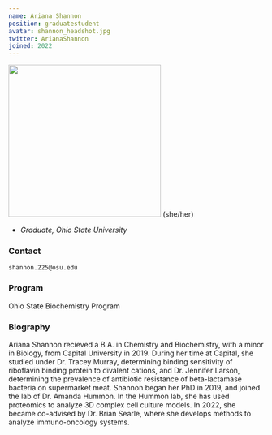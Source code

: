 ```yaml
---
name: Ariana Shannon
position: graduatestudent
avatar: shannon_headshot.jpg
twitter: ArianaShannon
joined: 2022
---
```


  <img width="300" src="{{site.baseurl}}/images/people/{{page.avatar}}" data-action="zoom">
(she/her)

- _Graduate, Ohio State University_<br>

### Contact

<i class="fa fa-envelope-o"></i> `shannon.225@osu.edu`

### Program
Ohio State Biochemistry Program

### Biography
Ariana Shannon recieved a B.A. in Chemistry and Biochemistry, with a minor in Biology, from Capital University in 2019. During her time at Capital, she studied under Dr. Tracey Murray, determining binding sensitivity of riboflavin binding protein to divalent cations, and Dr. Jennifer Larson, determining the prevalence of antibiotic resistance of beta-lactamase bacteria on supermarket meat. Shannon began her PhD in 2019, and joined the lab of Dr. Amanda Hummon. In the Hummon lab, she has used proteomics to analyze 3D complex cell culture models. In 2022, she became co-advised by Dr. Brian Searle, where she develops methods to analyze immuno-oncology systems.
